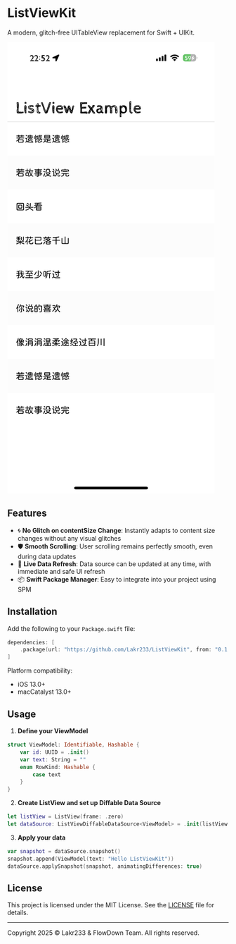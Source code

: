 # ListViewKit

A modern, glitch-free UITableView replacement for Swift + UIKit.

![Preview](./Resource/IMG_0BBF74B35BFB-1.jpeg)

## Features

- 🌀 **No Glitch on contentSize Change**: Instantly adapts to content size changes without any visual glitches
- 🛡️ **Smooth Scrolling**: User scrolling remains perfectly smooth, even during data updates
- 🔄 **Live Data Refresh**: Data source can be updated at any time, with immediate and safe UI refresh
- 📦 **Swift Package Manager**: Easy to integrate into your project using SPM

## Installation

Add the following to your `Package.swift` file:

```swift
dependencies: [
    .package(url: "https://github.com/Lakr233/ListViewKit", from: "0.1.0"),
]
```

Platform compatibility:

- iOS 13.0+
- macCatalyst 13.0+

## Usage

1. **Define your ViewModel**

```swift
struct ViewModel: Identifiable, Hashable {
    var id: UUID = .init()
    var text: String = ""
    enum RowKind: Hashable {
        case text
    }
}
```

2. **Create ListView and set up Diffable Data Source**

```swift
let listView = ListView(frame: .zero)
let dataSource: ListViewDiffableDataSource<ViewModel> = .init(listView: listView)
```

3. **Apply your data**

```swift
var snapshot = dataSource.snapshot()
snapshot.append(ViewModel(text: "Hello ListViewKit"))
dataSource.applySnapshot(snapshot, animatingDifferences: true)
```

## License

This project is licensed under the MIT License. See the [LICENSE](./LICENSE) file for details.

---

Copyright 2025 © Lakr233 & FlowDown Team. All rights reserved.
